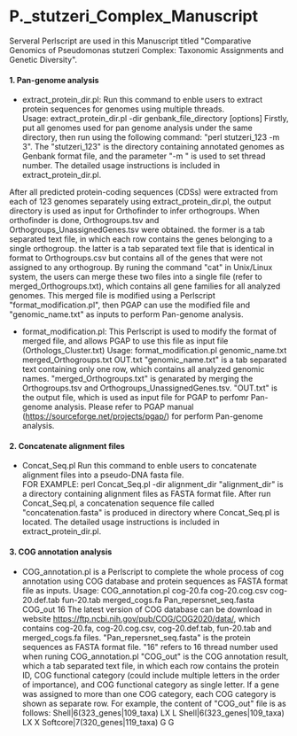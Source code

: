 # P._stutzeri_Complex_Manuscript
Serveral Perlscript are used in this Manuscript titled "Comparative Genomics of Pseudomonas stutzeri Complex: Taxonomic Assignments and Genetic Diversity".

#### 1. Pan-genome analysis

* extract_protein_dir.pl: Run this command to enble users to extract protein sequences for genomes using multiple threads.  
Usage: extract_protein_dir.pl -dir genbank_file_directory [options]
Firstly, put all genomes used for pan genome analysis under the same directory, then run using the following command: "perl stutzeri_123 -m 3". The "stutzeri_123" is the directory containing annotated genomes as Genbank format file, and the parameter "-m " is used to set thread number. The detailed usage instructions is included in extract_protein_dir.pl.  
    
After all predicted protein-coding sequences (CDSs) were extracted from each of 123 genomes separately using extract_protein_dir.pl, the output directory is used as input for Orthofinder to infer orthogroups. When orthofinder is done, Orthogroups.tsv and Orthogroups_UnassignedGenes.tsv were obtained. the former is a tab separated text file, in which each row contains the genes belonging to a single orthogroup. the latter is a tab separated text file that is identical in format to Orthogroups.csv but contains all of the genes that were not assigned to any orthogroup. By runing the command "cat" in Unix/Linux system, the users can merge these two files into a single file (refer to merged_Orthogroups.txt), which contains all gene families for all analyzed genomes. This merged file is modified using a Perlscript "format_modification.pl", then PGAP can use the modified file and "genomic_name.txt" as inputs to perform Pan-genome analysis. 

* format_modification.pl: This Perlscript is used to modify the format of merged file, and allows PGAP to use this file as input file (Orthologs_Cluster.txt) 
Usage: format_modification.pl genomic_name.txt merged_Orthogroups.txt OUT.txt
"genomic_name.txt" is a tab separated text containing only one row, which contains all analyzed genomic names. 
"merged_Orthogroups.txt" is genarated by merging the Orthogroups.tsv and Orthogroups_UnassignedGenes.tsv.
"OUT.txt" is the output file, which is used as input file for PGAP to perfomr Pan-genome analysis. 
Please refer to PGAP manual (https://sourceforge.net/projects/pgap/) for perform Pan-genome analysis. 
   

#### 2. Concatenate alignment files
* Concat_Seq.pl  Run this command to enble users to concatenate alignment files into a pseudo-DNA fasta file.   
FOR EXAMPLE: perl Concat_Seq.pl -dir alignment_dir
"alignment_dir" is a directory containing alignment files as FASTA format file.
After run Concat_Seq.pl, a concatenation sequence file called "concatenation.fasta" is produced in directory where Concat_Seq.pl is located. The detailed usage instructions is included in extract_protein_dir.pl.

#### 3. COG annotation analysis
* COG_annotation.pl is a Perlscript to complete the whole process of cog annotation using COG database and protein sequences as FASTA format file as inputs. 
Usage: COG_annotation.pl cog-20.fa cog-20.cog.csv cog-20.def.tab fun-20.tab merged_cogs.fa Pan_repersnet_seq.fasta COG_out 16
The latest version of COG database can be download in website https://ftp.ncbi.nih.gov/pub/COG/COG2020/data/, which contains cog-20.fa, cog-20.cog.csv, cog-20.def.tab, fun-20.tab and merged_cogs.fa files. 
"Pan_repersnet_seq.fasta" is the protein sequences as FASTA format file.
"16" refers to 16 thread number used when runing COG_annotation.pl
"COG_out" is the COG annotation result, which a tab separated text file, in which each row contains the protein ID, COG functional category (could include multiple letters in the order of importance), and  COG functional category as single letter. If a gene was assigned to more than one COG category, each COG category is shown as separate row. 
    For example, the content of "COG_out" file is as follows: 
    Shell|6(323_genes|109_taxa)	LX	L
    Shell|6(323_genes|109_taxa)	LX	X
    Softcore|7(320_genes|119_taxa)	G	G
